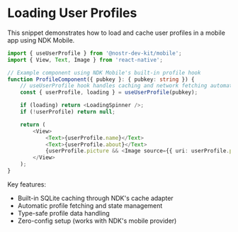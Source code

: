 # Loading User Profiles

This snippet demonstrates how to load and cache user profiles in a mobile app using NDK Mobile.

```typescript
import { useUserProfile } from '@nostr-dev-kit/mobile';
import { View, Text, Image } from 'react-native';

// Example component using NDK Mobile's built-in profile hook
function ProfileComponent({ pubkey }: { pubkey: string }) {
    // useUserProfile hook handles caching and network fetching automatically
    const { userProfile, loading } = useUserProfile(pubkey);

    if (loading) return <LoadingSpinner />;
    if (!userProfile) return null;

    return (
        <View>
            <Text>{userProfile.name}</Text>
            <Text>{userProfile.about}</Text>
            {userProfile.picture && <Image source={{ uri: userProfile.picture }} />}
        </View>
    );
}
```

Key features:

- Built-in SQLite caching through NDK's cache adapter
- Automatic profile fetching and state management
- Type-safe profile data handling
- Zero-config setup (works with NDK's mobile provider)
